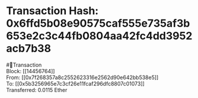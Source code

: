 
Transaction Hash: 0x6ffd5b08e90575caf555e735af3b653e2c3c44fb0804aa42fc4dd3952acb7b38
====================================================================================
  
#💸Transaction  
Block: [[14456764]]  
From: [[0x7f268357a8c2552623316e2562d90e642bb538e5]]  
To: [[0x5b3256965e7c3cf26e11fcaf296dfc8807c01073]]  
Transferred: 0.0115 Ether